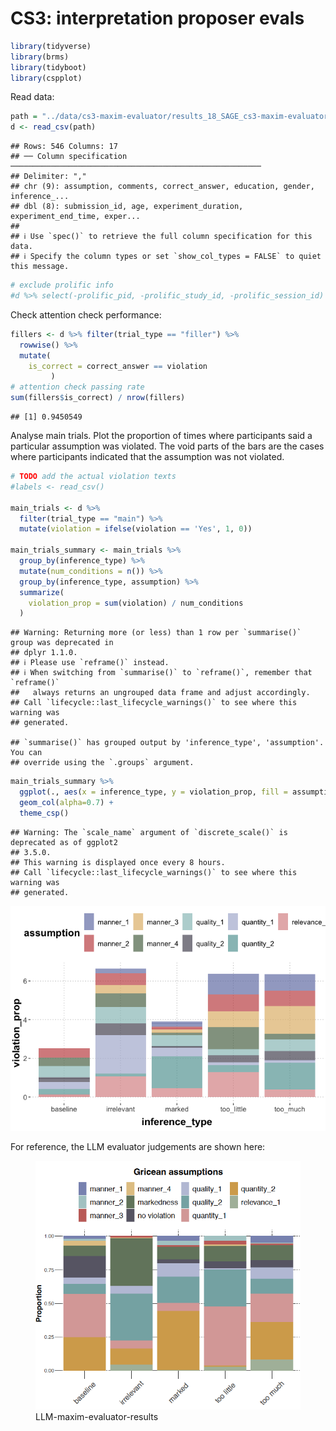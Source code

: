 CS3: interpretation proposer evals
================

``` r
library(tidyverse)
library(brms)
library(tidyboot)
library(cspplot)
```

Read data:

``` r
path = "../data/cs3-maxim-evaluator/results_18_SAGE_cs3-maxim-evaluator-evals_full.csv"
d <- read_csv(path)
```

    ## Rows: 546 Columns: 17
    ## ── Column specification ────────────────────────────────────────────────────────
    ## Delimiter: ","
    ## chr (9): assumption, comments, correct_answer, education, gender, inference_...
    ## dbl (8): submission_id, age, experiment_duration, experiment_end_time, exper...
    ## 
    ## ℹ Use `spec()` to retrieve the full column specification for this data.
    ## ℹ Specify the column types or set `show_col_types = FALSE` to quiet this message.

``` r
# exclude prolific info
#d %>% select(-prolific_pid, -prolific_study_id, -prolific_session_id) %>% write_csv(path)
```

Check attention check performance:

``` r
fillers <- d %>% filter(trial_type == "filler") %>%
  rowwise() %>%
  mutate(
    is_correct = correct_answer == violation
         )
# attention check passing rate
sum(fillers$is_correct) / nrow(fillers)
```

    ## [1] 0.9450549

Analyse main trials. Plot the proportion of times where participants
said a particular assumption was violated. The void parts of the bars
are the cases where participants indicated that the assumption was not
violated.

``` r
# TODO add the actual violation texts
#labels <- read_csv()

main_trials <- d %>%
  filter(trial_type == "main") %>%
  mutate(violation = ifelse(violation == 'Yes', 1, 0))

main_trials_summary <- main_trials %>%
  group_by(inference_type) %>%
  mutate(num_conditions = n()) %>%
  group_by(inference_type, assumption) %>%
  summarize(
    violation_prop = sum(violation) / num_conditions
  ) 
```

    ## Warning: Returning more (or less) than 1 row per `summarise()` group was deprecated in
    ## dplyr 1.1.0.
    ## ℹ Please use `reframe()` instead.
    ## ℹ When switching from `summarise()` to `reframe()`, remember that `reframe()`
    ##   always returns an ungrouped data frame and adjust accordingly.
    ## Call `lifecycle::last_lifecycle_warnings()` to see where this warning was
    ## generated.

    ## `summarise()` has grouped output by 'inference_type', 'assumption'. You can
    ## override using the `.groups` argument.

``` r
main_trials_summary %>%
  ggplot(., aes(x = inference_type, y = violation_prop, fill = assumption)) +
  geom_col(alpha=0.7) +
  theme_csp()
```

    ## Warning: The `scale_name` argument of `discrete_scale()` is deprecated as of ggplot2
    ## 3.5.0.
    ## This warning is displayed once every 8 hours.
    ## Call `lifecycle::last_lifecycle_warnings()` to see where this warning was
    ## generated.

![](cs3-maxim-evaluator-pilot1_files/figure-gfm/unnamed-chunk-4-1.png)<!-- -->

For reference, the LLM evaluator judgements are shown here:

<figure>
<img src="cs3-maxim-evaluator-pilot1_files/ours_violation_trigger.png"
alt="LLM-maxim-evaluator-results" />
<figcaption aria-hidden="true">LLM-maxim-evaluator-results</figcaption>
</figure>
